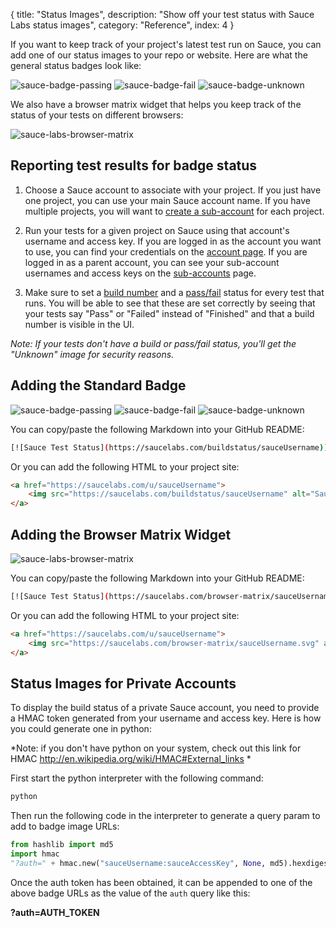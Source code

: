 {
  title: "Status Images",
  description: "Show off your test status with Sauce Labs status images",
  category: "Reference",
  index: 4
}

If you want to keep track of your project's latest test run on Sauce, you can add one of our status images to your repo or website. Here are what the general status badges look like:

![sauce-badge-passing](https://saucelabs.com/images/status-passing.png) ![sauce-badge-fail](https://saucelabs.com/images/status-failed.png) ![sauce-badge-unknown](https://saucelabs.com/images/status-unknown.png)

We also have a browser matrix widget that helps you keep track of the status of your tests on different browsers:

![sauce-labs-browser-matrix](https://saucelabs.com/images/status-browser-matrix.svg)

## Reporting test results for badge status

1. Choose a Sauce account to associate with your project.
If you just have one project, you can use your main Sauce account name.
If you have multiple projects, you will want to [create a sub-account](/reference/team-management/) for each project.

2. Run your tests for a given project on Sauce using that account's username and access key. If you are logged in as the account you want to use, you can find your credentials on the [account page](https://saucelabs.com/account). If you are logged in as a parent account, you can see your sub-account usernames and access keys on the [sub-accounts](https://saucelabs.com/sub-accounts) page.

3. Make sure to set a [build number](/reference/test-configuration/#record-the-build-number) and a [pass/fail](/reference/test-configuration/#record-pass-fail-status) status for every test that runs. You will be able to see that these are set correctly by seeing that your tests say "Pass" or "Failed" instead of "Finished" and that a build number is visible in the UI.

*Note: If your tests don't have a build or pass/fail status, you'll get the "Unknown" image for security reasons.*

## Adding the Standard Badge

![sauce-badge-passing](https://saucelabs.com/images/status-passing.png) ![sauce-badge-fail](https://saucelabs.com/images/status-failed.png) ![sauce-badge-unknown](https://saucelabs.com/images/status-unknown.png)

You can copy/paste the following Markdown into your GitHub README:

```bash
[![Sauce Test Status](https://saucelabs.com/buildstatus/sauceUsername)](https://saucelabs.com/u/sauceUsername)
```

Or you can add the following HTML to your project site:

```html
<a href="https://saucelabs.com/u/sauceUsername">
    <img src="https://saucelabs.com/buildstatus/sauceUsername" alt="Sauce Test Status">
</a>
```

## Adding the Browser Matrix Widget

![sauce-labs-browser-matrix](https://saucelabs.com/images/status-browser-matrix.svg)

You can copy/paste the following Markdown into your GitHub README:

```bash
[![Sauce Test Status](https://saucelabs.com/browser-matrix/sauceUsername.svg)](https://saucelabs.com/u/sauceUsername)
```

Or you can add the following HTML to your project site:

```html
<a href="https://saucelabs.com/u/sauceUsername">
    <img src="https://saucelabs.com/browser-matrix/sauceUsername.svg" alt="Sauce Test Status">
</a>
```

## Status Images for Private Accounts

To display the build status of a private Sauce account, you need to provide a HMAC token generated from your username and access key. Here is how you could generate one in python:

*Note: if you don't have python on your system, check out this link for HMAC http://en.wikipedia.org/wiki/HMAC#External_links *

First start the python interpreter with the following command:
```bash
python
```

Then run the following code in the interpreter to generate a query param to add to badge image URLs:
```python
from hashlib import md5
import hmac
"?auth=" + hmac.new("sauceUsername:sauceAccessKey", None, md5).hexdigest()
```

Once the auth token has been obtained, it can be appended to one of the above badge URLs as the value of the `auth` query like this:

**?auth=AUTH_TOKEN**
